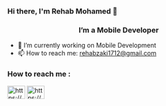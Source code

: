 ### Hi there, I'm Rehab Mohamed 👋
<h3 align="center">I’m a Mobile Developer</h3>


- 🔭 I’m currently working on Mobile Development
- 📫 How to reach me: rehabzaki1712@gmail.com

<h3 align="left">How to reach me :</h3>
<p align="left">
<a href="https://www.linkedin.com/in/rehab-zaki-23a4b1214" target="blank"><img align="center" src="https://raw.githubusercontent.com/rahuldkjain/github-profile-readme-generator/master/src/images/icons/Social/linked-in-alt.svg" alt="https://www.linkedin.com/in/rehab-zaki-23a4b1214" height="30" width="40" /></a>
<a href="https://www.facebook.com/rehabzaki.1712" target="blank"><img align="center" src="https://raw.githubusercontent.com/rahuldkjain/github-profile-readme-generator/master/src/images/icons/Social/facebook.svg" alt="https://www.facebook.com/rehabzaki.1712" height="30" width="40" /></a>
</p>
